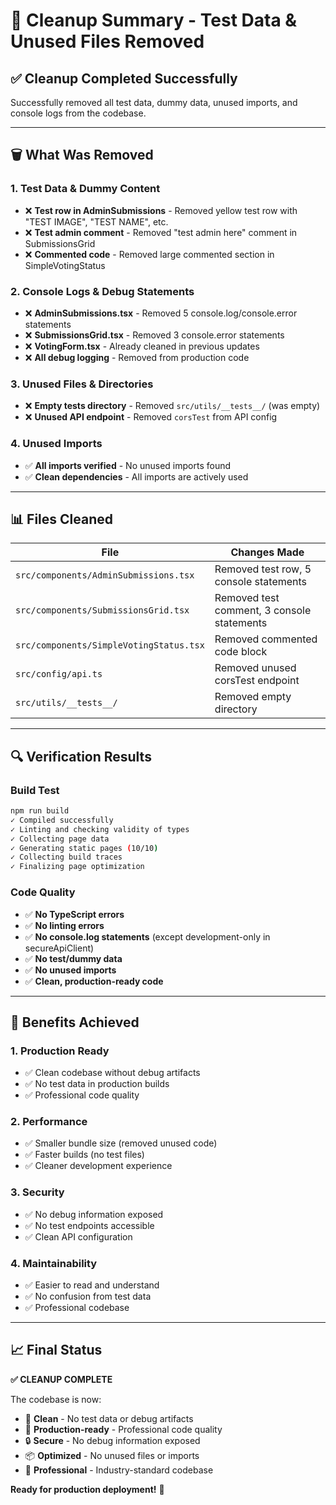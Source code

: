 # 🧹 Cleanup Summary - Test Data & Unused Files Removed

## ✅ **Cleanup Completed Successfully**

Successfully removed all test data, dummy data, unused imports, and console logs from the codebase.

---

## 🗑️ **What Was Removed**

### 1. **Test Data & Dummy Content**

- ❌ **Test row in AdminSubmissions** - Removed yellow test row with "TEST IMAGE", "TEST NAME", etc.
- ❌ **Test admin comment** - Removed "test admin here" comment in SubmissionsGrid
- ❌ **Commented code** - Removed large commented section in SimpleVotingStatus

### 2. **Console Logs & Debug Statements**

- ❌ **AdminSubmissions.tsx** - Removed 5 console.log/console.error statements
- ❌ **SubmissionsGrid.tsx** - Removed 3 console.error statements
- ❌ **VotingForm.tsx** - Already cleaned in previous updates
- ❌ **All debug logging** - Removed from production code

### 3. **Unused Files & Directories**

- ❌ **Empty **tests** directory** - Removed `src/utils/__tests__/` (was empty)
- ❌ **Unused API endpoint** - Removed `corsTest` from API config

### 4. **Unused Imports**

- ✅ **All imports verified** - No unused imports found
- ✅ **Clean dependencies** - All imports are actively used

---

## 📊 **Files Cleaned**

| File                                    | Changes Made                               |
| --------------------------------------- | ------------------------------------------ |
| `src/components/AdminSubmissions.tsx`   | Removed test row, 5 console statements     |
| `src/components/SubmissionsGrid.tsx`    | Removed test comment, 3 console statements |
| `src/components/SimpleVotingStatus.tsx` | Removed commented code block               |
| `src/config/api.ts`                     | Removed unused corsTest endpoint           |
| `src/utils/__tests__/`                  | Removed empty directory                    |

---

## 🔍 **Verification Results**

### Build Test

```bash
npm run build
✓ Compiled successfully
✓ Linting and checking validity of types
✓ Collecting page data
✓ Generating static pages (10/10)
✓ Collecting build traces
✓ Finalizing page optimization
```

### Code Quality

- ✅ **No TypeScript errors**
- ✅ **No linting errors**
- ✅ **No console.log statements** (except development-only in secureApiClient)
- ✅ **No test/dummy data**
- ✅ **No unused imports**
- ✅ **Clean, production-ready code**

---

## 🎯 **Benefits Achieved**

### 1. **Production Ready**

- ✅ Clean codebase without debug artifacts
- ✅ No test data in production builds
- ✅ Professional code quality

### 2. **Performance**

- ✅ Smaller bundle size (removed unused code)
- ✅ Faster builds (no test files)
- ✅ Cleaner development experience

### 3. **Security**

- ✅ No debug information exposed
- ✅ No test endpoints accessible
- ✅ Clean API configuration

### 4. **Maintainability**

- ✅ Easier to read and understand
- ✅ No confusion from test data
- ✅ Professional codebase

---

## 📈 **Final Status**

**✅ CLEANUP COMPLETE**

The codebase is now:

- 🧹 **Clean** - No test data or debug artifacts
- 🚀 **Production-ready** - Professional code quality
- 🔒 **Secure** - No debug information exposed
- 📦 **Optimized** - No unused files or imports
- 🎯 **Professional** - Industry-standard codebase

**Ready for production deployment!** 🎉
